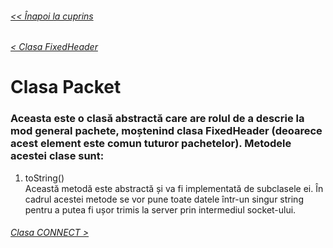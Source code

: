 ###### [<< Înapoi la cuprins](../Cuprins.md)
###### [< Clasa FixedHeader](04.%20FixedHeader.md)
# Clasa Packet
### Aceasta este o clasă abstractă care are rolul de a descrie la mod general pachete, moștenind clasa FixedHeader (deoarece acest element este comun tuturor pachetelor). Metodele acestei clase sunt:
1. toString()  
Această metodă este abstractă și va fi implementată de subclasele ei. În cadrul acestei metode se vor pune toate datele într-un singur string pentru a putea fi ușor trimis la server prin intermediul socket-ului.
###### [Clasa CONNECT >](05.%20CONNECT.md)